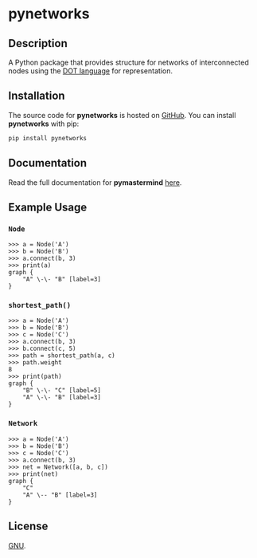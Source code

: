 # pynetworks

## Description

A Python package that provides structure for networks of interconnected nodes using the [DOT language](<https://en.wikipedia.org/wiki/DOT_(graph_description_language)>) for representation.

## Installation

The source code for **pynetworks** is hosted on [GitHub](https://github.com/thomasbreydo/pynetworks). You can install **pynetworks** with pip:

```zsh
pip install pynetworks
```

## Documentation

Read the full documentation for **pymastermind** [here](https://pynetworks.readthedocs.io).

## Example Usage

### `Node`

```python3
>>> a = Node('A')
>>> b = Node('B')
>>> a.connect(b, 3)
>>> print(a)
graph {
    "A" \-\- "B" [label=3]
}
```

### `shortest_path()`

```python3
>>> a = Node('A')
>>> b = Node('B')
>>> c = Node('C')
>>> a.connect(b, 3)
>>> b.connect(c, 5)
>>> path = shortest_path(a, c)
>>> path.weight
8
>>> print(path)
graph {
    "B" \-\- "C" [label=5]
    "A" \-\- "B" [label=3]
}
```

### `Network`

```python3
>>> a = Node('A')
>>> b = Node('B')
>>> c = Node('C')
>>> a.connect(b, 3)
>>> net = Network([a, b, c])
>>> print(net)
graph {
	"C"
	"A" \-- "B" [label=3]
}
```

## License

[GNU](/LICENSE).
